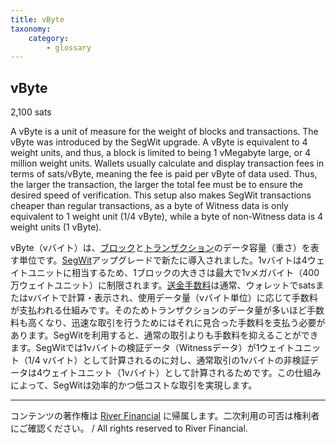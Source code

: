 ```yaml
---
title: vByte
taxonomy:
    category:
        - glossary
---
```


## vByte
2,100 sats

A vByte is a unit of measure for the weight of blocks and transactions. The vByte was introduced by the SegWit upgrade. A vByte is equivalent to 4 weight units, and thus, a block is limited to being 1 vMegabyte large, or 4 million weight units. Wallets usually calculate and display transaction fees in terms of sats/vByte, meaning the fee is paid per vByte of data used. Thus, the larger the transaction, the larger the total fee must be to ensure the desired speed of verification. This setup also makes SegWit transactions cheaper than regular transactions, as a byte of Witness data is only equivalent to 1 weight unit (1/4 vByte), while a byte of non-Witness data is 4 weight units (1 vByte).

vByte（vバイト）は、[ブロック](https://lostinbitcoin.jp/glossary/block/)と[トランザクション](https://lostinbitcoin.jp/glossary/transaction/)のデータ容量（重さ）を表す単位です。[SegWit](https://lostinbitcoin.jp/glossary/segwit/)アップグレードで新たに導入されました。1vバイトは4ウェイトユニットに相当するため、1ブロックの大きさは最大で1vメガバイト（400万ウェイトユニット）に制限されます。[送金手数料](https://lostinbitcoin.jp/glossary/transaction_fee/)は通常、ウォレットでsatsまたはvバイトで計算・表示され、使用データ量（vバイト単位）に応じて手数料が支払われる仕組みです。そのためトランザクションのデータ量が多いほど手数料も高くなり、迅速な取引を行うためにはそれに見合った手数料を支払う必要があります。SegWitを利用すると、通常の取引よりも手数料を抑えることができます。SegWitでは1vバイトの検証データ（Witnessデータ）が1ウェイトユニット（1/4 vバイト）として計算されるのに対し、通常取引の1vバイトの非検証データは4ウェイトユニット（1vバイト）として計算されるためです。この仕組みによって、SegWitは効率的かつ低コストな取引を実現します。

---
コンテンツの著作権は [River Financial](https://river.com/) に帰属します。二次利用の可否は権利者にご確認ください。 / All rights reserved to River Financial.
